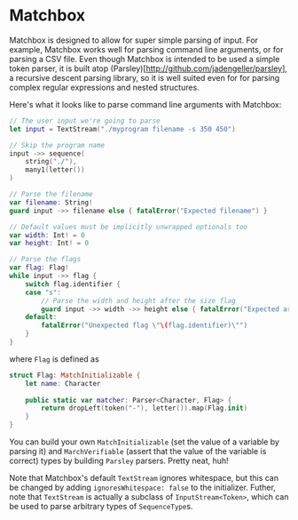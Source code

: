 # Matchbox

Matchbox is designed to allow for super simple parsing of input. For example, Matchbox works well for parsing command line arguments, or for parsing a CSV file. Even though Matchbox is intended to be used a simple token parser, it is built atop (Parsley)[http://github.com/jadengeller/parsley], a recursive descent parsing library, so it is well suited even for for parsing complex regular expressions and nested structures.

Here's what it looks like to parse command line arguments with Matchbox:
```swift
// The user input we're going to parse
let input = TextStream("./myprogram filename -s 350 450")

// Skip the program name
input ->> sequence(
    string("./"),
    many1(letter())
)

// Parse the filename
var filename: String!
guard input ->> filename else { fatalError("Expected filename") }

// Default values must be implicitly unwrapped optionals too
var width: Int! = 0
var height: Int! = 0

// Parse the flags
var flag: Flag!
while input ->> flag {
    switch flag.identifier {
    case "s":
        // Parse the width and height after the size flag
        guard input ->> width ->> height else { fatalError("Expected arguments after flag s") }
    default:
        fatalError("Unexpected flag \"\(flag.identifier)\"")
    }
}
```
where `Flag` is defined as
```swift
struct Flag: MatchInitializable {
    let name: Character 
    
    public static var matcher: Parser<Character, Flag> {
        return dropLeft(token("-"), letter()).map(Flag.init)
    }
}
```
You can build your own `MatchInitializable` (set the value of a variable by parsing it) and `MarchVerifiable` (assert that the value of the variable is correct) types by building `Parsley` parsers. Pretty neat, huh!

Note that Matchbox's default `TextStream` ignores whitespace, but this can be changed by adding `ignoresWhitespace: false` to the initializer. Futher, note that `TextStream` is actually a subclass of `InputStream<Token>`, which can be used to parse arbitrary types of `SequenceType`s.
